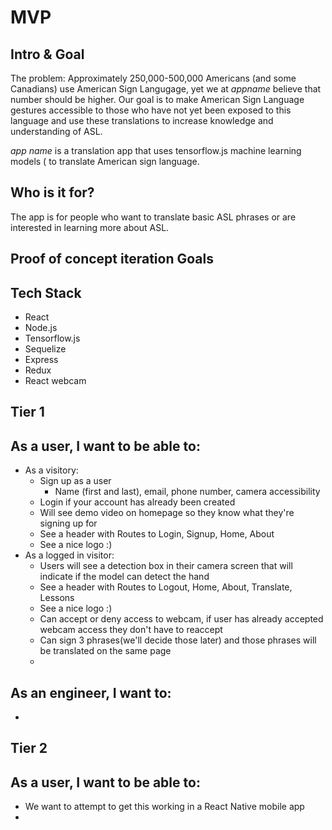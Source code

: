 # MVP 
## Intro & Goal
The problem: Approximately 250,000-500,000 Americans (and some Canadians) use American Sign Langugage, yet we at *appname* believe that number should be higher. Our goal is to make American Sign Language gestures accessible to those who have not yet been exposed to this language and use these translations to increase knowledge and understanding of ASL. 

*app name* is a translation app that uses tensorflow.js machine learning models ( to translate American sign language. 

## Who is it for?
The app is for people who want to translate basic ASL phrases or are interested in learning more about ASL.

## Proof of concept iteration Goals

## Tech Stack
* React
* Node.js
* Tensorflow.js
* Sequelize
* Express
* Redux
* React webcam

## Tier 1
## As a user, I want to be able to:
* As a visitory:
  * Sign up as a user
    * Name (first and last), email, phone number, camera accessibility
  * Login if your account has already been created
  * Will see demo video on homepage so they know what they're signing up for
  * See a header with Routes to Login, Signup, Home, About
  * See a nice logo :)
* As a logged in visitor: 
  * Users will see a detection box in their camera screen that will indicate if the model can detect the hand
  * See a header with Routes to Logout, Home, About, Translate, Lessons
  * See a nice logo :)
  * Can accept or deny access to webcam, if user has already accepted webcam access they don't have to reaccept
  * Can sign 3 phrases(we'll decide those later) and those phrases will be translated on the same page
  * 

## As an engineer, I want to:
* 

## Tier 2
## As a user, I want to be able to:
* We want to attempt to get this working in a React Native mobile app
* 


